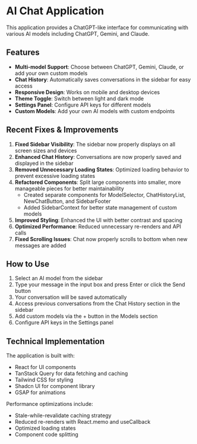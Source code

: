 
# AI Chat Application

This application provides a ChatGPT-like interface for communicating with various AI models including ChatGPT, Gemini, and Claude.

## Features

- **Multi-model Support**: Choose between ChatGPT, Gemini, Claude, or add your own custom models
- **Chat History**: Automatically saves conversations in the sidebar for easy access
- **Responsive Design**: Works on mobile and desktop devices
- **Theme Toggle**: Switch between light and dark mode
- **Settings Panel**: Configure API keys for different models
- **Custom Models**: Add your own AI models with custom endpoints

## Recent Fixes & Improvements

1. **Fixed Sidebar Visibility**: The sidebar now properly displays on all screen sizes and devices
2. **Enhanced Chat History**: Conversations are now properly saved and displayed in the sidebar
3. **Removed Unnecessary Loading States**: Optimized loading behavior to prevent excessive loading states
4. **Refactored Components**: Split large components into smaller, more manageable pieces for better maintainability
   - Created separate components for ModelSelector, ChatHistoryList, NewChatButton, and SidebarFooter
   - Added SidebarContext for better state management of custom models
5. **Improved Styling**: Enhanced the UI with better contrast and spacing
6. **Optimized Performance**: Reduced unnecessary re-renders and API calls
7. **Fixed Scrolling Issues**: Chat now properly scrolls to bottom when new messages are added

## How to Use

1. Select an AI model from the sidebar
2. Type your message in the input box and press Enter or click the Send button
3. Your conversation will be saved automatically
4. Access previous conversations from the Chat History section in the sidebar
5. Add custom models via the + button in the Models section
6. Configure API keys in the Settings panel

## Technical Implementation

The application is built with:
- React for UI components
- TanStack Query for data fetching and caching
- Tailwind CSS for styling
- Shadcn UI for component library
- GSAP for animations

Performance optimizations include:
- Stale-while-revalidate caching strategy
- Reduced re-renders with React.memo and useCallback
- Optimized loading states
- Component code splitting
